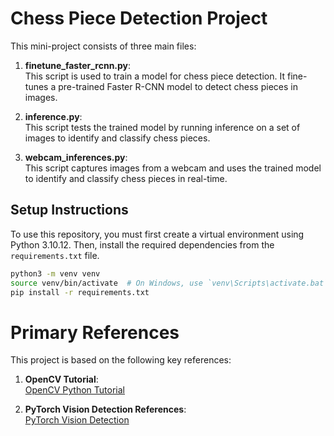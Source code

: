 # Chess Piece Detection Project

This mini-project consists of three main files:

1. **finetune_faster_rcnn.py**:  
   This script is used to train a model for chess piece detection. It fine-tunes a pre-trained Faster R-CNN model to detect chess pieces in images.

2. **inference.py**:  
   This script tests the trained model by running inference on a set of images to identify and classify chess pieces.

3. **webcam_inferences.py**:  
   This script captures images from a webcam and uses the trained model to identify and classify chess pieces in real-time.

## Setup Instructions

To use this repository, you must first create a virtual environment using Python 3.10.12. Then, install the required dependencies from the `requirements.txt` file.

```bash
python3 -m venv venv
source venv/bin/activate  # On Windows, use `venv\Scripts\activate.bat`
pip install -r requirements.txt
```

# Primary References

This project is based on the following key references:

1. **OpenCV Tutorial**:  
   [OpenCV Python Tutorial](https://docs.opencv.org/4.x/d6/d00/tutorial_py_root.html)

2. **PyTorch Vision Detection References**:  
   [PyTorch Vision Detection](https://github.com/pytorch/vision/tree/main/references/detection)
